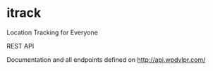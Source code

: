 # itrack
Location Tracking for Everyone

REST API

Documentation and all endpoints defined on
http://api.wpdvlpr.com/
